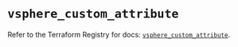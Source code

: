# `vsphere_custom_attribute`

Refer to the Terraform Registry for docs: [`vsphere_custom_attribute`](https://registry.terraform.io/providers/hashicorp/vsphere/2.11.0/docs/resources/custom_attribute).
